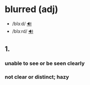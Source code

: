 # blurred (adj)

- /blɜːd/ [🔊](https://www.oxfordlearnersdictionaries.com/media/english/uk_pron/b/blu/blurr/blurred__gb_3.mp3)
- /blɜːrd/ [🔊](https://www.oxfordlearnersdictionaries.com/media/english/us_pron/b/blu/blurr/blurred__us_1.mp3)

## 1.

### unable to see or be seen clearly

### not clear or distinct; hazy